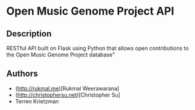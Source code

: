 # Open Music Genome Project API

## Description

RESTful API built on Flask using Python that allows open contributions to the Open Music Genome Project database"

## Authors

- (http://rukmal.me)[Rukmal Weerawarana]
- (http://christophersu.net)[Christopher Su]
- Terren Krietzman
